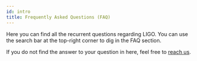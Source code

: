 ```yaml
---
id: intro
title: Frequently Asked Questions (FAQ)
---
```


Here you can find all the recurrent questions regarding LIGO. You can
use the search bar at the top-right corner to dig in the FAQ section.

If you do not find the answer to your question in here, feel free to
[reach us](https://ligo.mavryk.org/contact).

<!-- updated use of entry -->
